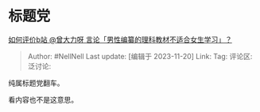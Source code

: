 # 标题党

[如何评价b站 @曾大力呀 言论「男性编纂的理科教材不适合女生学习」？](https://www.zhihu.com/question/630696957/answer/3296107305)

> Author: #NellNell
> Last update: [编辑于 2023-11-20]
> Link:
> Tag:
> 评论区:
> 泛讨论:

纯属标题党翻车。

看内容也不是这意思。
